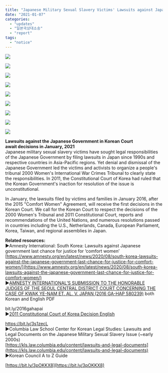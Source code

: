 ```yaml
---
title: "Japanese Military Sexual Slavery Victims' Lawsuits against Japan await South Korean Court Decisions"
date: "2021-01-07"
categories: 
  - "updates"
  - "일본국상대소송"
  - "report"
tags: 
  - "notice"
---
```


![](http://womenandwar.net/kr/wp-content/uploads/2021/01/photo_2021-01-07_13-19-53-1024x1024.jpg)

![](http://womenandwar.net/kr/wp-content/uploads/2021/01/photo_2021-01-07_13-19-56-1024x1024.jpg)

![](http://womenandwar.net/kr/wp-content/uploads/2021/01/photo_2021-01-07_13-19-57-1024x1024.jpg)

![](http://womenandwar.net/kr/wp-content/uploads/2021/01/photo_2021-01-07_13-19-58-1024x1024.jpg)

![](http://womenandwar.net/kr/wp-content/uploads/2021/01/photo_2021-01-07_13-19-59-1024x1024.jpg)

![](http://womenandwar.net/kr/wp-content/uploads/2021/01/photo_2021-01-07_13-20-00-1024x1024.jpg)

![](http://womenandwar.net/kr/wp-content/uploads/2021/01/photo_2021-01-07_13-32-57-1024x1024.jpg)

![](http://womenandwar.net/kr/wp-content/uploads/2021/01/photo_2021-01-07_13-20-02-1024x1024.jpg)

![](http://womenandwar.net/kr/wp-content/uploads/2021/01/photo_2021-01-07_13-20-03-1024x1024.jpg)

**Lawsuits against the Japanese Government in Korean Court await decisions in January, 2021**  
Japanese military sexual slavery victims have sought legal responsibilities of the Japanese Government by filing lawsuits in Japan since 1990s and respective countries in Asia-Pacific regions. Yet denial and dismissal of the Japanese Government led the victims and activists to organize a people's tribunal 2000 Women's International War Crimes Tribunal to clearly state the responsibilities. In 2011, the Constitutional Court of Korea had ruled that the Korean Government's inaction for resolution of the issue is unconstitutional.

In January, the lawsuits filed by victims and families in January 2016, after the 2015 "Comfort Women" Agreement, will receive the first decisions in the Korean Court. We call for the Korean Court to respect the decisions of the 2000 Women's Tribunal and 2011 Constitutional Court, reports and recommendations of the United Nations, and numerous resolutions passed in countries including the U.S., Netherlands, Canada, European Parliament, Korea, Taiwan, and regional assemblies in Japan.

**Related resources:**  
▶Amnesty International: South Korea: Lawsuits against Japanese government last chance for justice for ‘comfort women’  
[https://www.amnesty.org/en/latest/news/2020/08/south-korea-lawsuits-against-the-japanese-government-last-chance-for-justice-for-comfort-women/](https://www.amnesty.org/en/latest/news/2020/08/south-korea-lawsuits-against-the-japanese-government-last-chance-for-justice-for-comfort-women/)  
▶[AMNESTY INTERNATIONAL’S SUBMISSION TO THE HONORABLE JUDGES OF THE SEOUL CENTRAL DISTRICT COURT CONCERNING THE CASE OF KWAK YE-NAM ET. AL. V. JAPAN (2016 GA-HAP 580239)](https://amnesty.or.kr/resource/%EA%B3%BD%EC%98%88%EB%82%A8-%E5%A4%96-%EB%8C%80-%EC%9D%BC%EB%B3%B8%EA%B5%AD-%EC%82%AC%EA%B1%B42016%EA%B0%80%ED%95%A9580239%EA%B3%BC-%EA%B4%80%EB%A0%A8%ED%95%98%EC%97%AC-%EC%84%9C%EC%9A%B8%EC%A4%91/) both Korean and English PDF 

bit.ly/2016gahapai  
▶[2011 Constitutional Court of Korea Decision English](http://search.ccourt.go.kr/ths/pr/eng_pr0101_E1.do?seq=1&cname=%EC%98%81%EB%AC%B8%ED%8C%90%EB%A1%80&eventNum=17450&eventNo=2006%ED%97%8C%EB%A7%88788&pubFlag=0&cId=010400)

https://bit.ly/3s1zecL  
▶Columbia Law School Center for Korean Legal Studies: Lawsuits and Legal Documents on the Japanese Military Sexual Slavery Issue (~early 2000s)  
[https://kls.law.columbia.edu/content/lawsuits-and-legal-documents](https://kls.law.columbia.edu/content/lawsuits-and-legal-documents)  
▶Korean Council A to Z Guide

[https://bit.ly/3pOKKX8](https://bit.ly/3pOKKX8)
